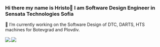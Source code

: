 ### Hi there my name is Hristo👋 I am Software Design Engineer in Sensata Technologies Sofia

<!--
**HristoGanchev/HristoGanchev** is a ✨ _special_ ✨ repository because its `README.md` (this file) appears on your GitHub profile.

Here are some ideas to get you started:

- 🔭 I’m currently working on ...
- 🌱 I’m currently learning ...
- 👯 I’m looking to collaborate on ...
- 🤔 I’m looking for help with ...
- 💬 Ask me about ...
- 📫 How to reach me: ...
- 😄 Pronouns: ...
- ⚡ Fun fact: ...
-->
🔭 I’m currently working on the Software Design of DTC, DARTS, HTS machines for Botevgrad and Plovdiv. 

<a href="https://github.com/HristoGanchev">
    <img align="center" src="https://github-readme-stats.vercel.app/api?username=HristoGanchev&show_icons=true&hide_title=true&count_private=true&theme=vue" />
</a>
<a href="https://github.com/HristoGanchev">
    <img align="center" src="https://github-readme-stats.vercel.app/api/top-langs/?username=HristoGanchev&layout=compact&count_private=true&theme=vue" />
</a>
